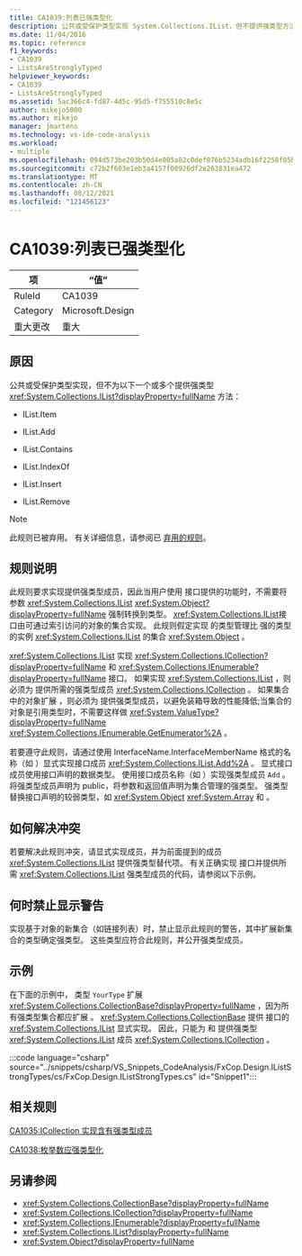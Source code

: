 ```yaml
---
title: CA1039:列表已强类型化
description: 公共或受保护类型实现 System.Collections.IList，但不提供强类型方法。
ms.date: 11/04/2016
ms.topic: reference
f1_keywords:
- CA1039
- ListsAreStronglyTyped
helpviewer_keywords:
- CA1039
- ListsAreStronglyTyped
ms.assetid: 5ac366c4-fd87-4d5c-95d5-f755510c8e5c
author: mikejo5000
ms.author: mikejo
manager: jmartens
ms.technology: vs-ide-code-analysis
ms.workload:
- multiple
ms.openlocfilehash: 094d573be203b50d4e005a82c0def076b5234adb16f2258f05b2d811b8d9f870
ms.sourcegitcommit: c72b2f603e1eb3a4157f00926df2e263831ea472
ms.translationtype: MT
ms.contentlocale: zh-CN
ms.lasthandoff: 08/12/2021
ms.locfileid: "121456123"
---
```

# <a name="ca1039-lists-are-strongly-typed"></a>CA1039:列表已强类型化

|项|“值”|
|-|-|
|RuleId|CA1039|
|Category|Microsoft.Design|
|重大更改|重大|

## <a name="cause"></a>原因

公共或受保护类型实现，但不为以下一个或多个提供强类型 <xref:System.Collections.IList?displayProperty=fullName> 方法：

- IList.Item

- IList.Add

- IList.Contains

- IList.IndexOf

- IList.Insert

- IList.Remove

> [!NOTE]
> 此规则已被弃用。 有关详细信息，请参阅已 [弃用的规则](fxcop-unported-deprecated-rules.md)。

## <a name="rule-description"></a>规则说明

此规则要求实现提供强类型成员，因此当用户使用 接口提供的功能时，不需要将参数 <xref:System.Collections.IList> <xref:System.Object?displayProperty=fullName> 强制转换到类型。 <xref:System.Collections.IList>接口由可通过索引访问的对象的集合实现。 此规则假定实现 的类型管理比 强的类型的实例 <xref:System.Collections.IList> 的集合 <xref:System.Object> 。

<xref:System.Collections.IList> 实现 <xref:System.Collections.ICollection?displayProperty=fullName> 和 <xref:System.Collections.IEnumerable?displayProperty=fullName> 接口。 如果实现 <xref:System.Collections.IList> ，则必须为 提供所需的强类型成员 <xref:System.Collections.ICollection> 。 如果集合中的对象扩展 ，则必须为 提供强类型成员，以避免装箱导致的性能降低;当集合的对象是引用类型时，不需要这样做 <xref:System.ValueType?displayProperty=fullName> <xref:System.Collections.IEnumerable.GetEnumerator%2A> 。

若要遵守此规则，请通过使用 InterfaceName.InterfaceMemberName 格式的名称（如 ）显式实现接口成员 <xref:System.Collections.IList.Add%2A> 。 显式接口成员使用接口声明的数据类型。 使用接口成员名称（如 ）实现强类型成员 `Add` 。 将强类型成员声明为 public，将参数和返回值声明为集合管理的强类型。 强类型替换接口声明的较弱类型，如 <xref:System.Object> <xref:System.Array> 和 。

## <a name="how-to-fix-violations"></a>如何解决冲突
若要解决此规则冲突，请显式实现成员，并为前面提到的成员 <xref:System.Collections.IList> 提供强类型替代项。 有关正确实现 接口并提供所需 <xref:System.Collections.IList> 强类型成员的代码，请参阅以下示例。

## <a name="when-to-suppress-warnings"></a>何时禁止显示警告
实现基于对象的新集合（如链接列表）时，禁止显示此规则的警告，其中扩展新集合的类型确定强类型。 这些类型应符合此规则，并公开强类型成员。

## <a name="example"></a>示例
在下面的示例中， 类型 `YourType` 扩展 <xref:System.Collections.CollectionBase?displayProperty=fullName> ，因为所有强类型集合都应扩展 。 <xref:System.Collections.CollectionBase> 提供 接口的 <xref:System.Collections.IList> 显式实现。 因此，只能为 和 提供强类型 <xref:System.Collections.IList> 成员 <xref:System.Collections.ICollection> 。

:::code language="csharp" source="../snippets/csharp/VS_Snippets_CodeAnalysis/FxCop.Design.IListStrongTypes/cs/FxCop.Design.IListStrongTypes.cs" id="Snippet1":::

## <a name="related-rules"></a>相关规则
[CA1035:ICollection 实现含有强类型成员](../code-quality/ca1035.md)

[CA1038:枚举数应强类型化](../code-quality/ca1038.md)

## <a name="see-also"></a>另请参阅

- <xref:System.Collections.CollectionBase?displayProperty=fullName>
- <xref:System.Collections.ICollection?displayProperty=fullName>
- <xref:System.Collections.IEnumerable?displayProperty=fullName>
- <xref:System.Collections.IList?displayProperty=fullName>
- <xref:System.Object?displayProperty=fullName>

